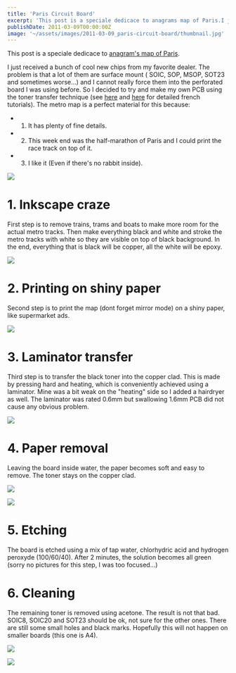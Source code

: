 ```yaml
---
title: 'Paris Circuit Board'
excerpt: 'This post is a speciale dedicace to anagrams map of Paris.I just received a bunch of cool new chips from my favorite dealer. The problem is that a lot of them are surface mount ( SOIC, SOP,...'
publishDate: 2011-03-09T00:00:00Z
image: '~/assets/images/2011-03-09_paris-circuit-board/thumbnail.jpg'
---
```


This post is a speciale dedicace to [anagram's map of Paris](http://www.gef.free.fr/metro.html).

I just received a bunch of cool new chips from my favorite dealer. The problem is that a lot of them are surface mount ( SOIC, SOP, MSOP, SOT23 and sometimes worse...) and I cannot really force them into the perforated board I was using before. So I decided to try and make my own PCB using the toner transfer technique (see [here](http://heartygfx.blogspot.com/2007/04/realiser-un-circuit-imprime-sans.html) and [here](http://goctruc.free.fr/Electron/CiCreat.html) for detailed french tutorials). The metro map is a perfect material for this because:

- 1. It has plenty of fine details.
- 2. This week end was the half-marathon of Paris and I could print the race track on top of it.
- 3. I like it (Even if there's no rabbit inside).

![](../../assets/images/2011-03-09_paris-circuit-board/20110307-201827.jpg)

# 1. Inkscape craze

First step is to remove trains, trams and boats to make more room for the actual metro tracks. Then make everything black and white and stroke the metro tracks with white so they are visible on top of black background. In the end, everything that is black will be copper, all the white will be epoxy.

![](../../assets/images/2011-03-09_paris-circuit-board/inkscape1-1024x520.png)

# 2. Printing on shiny paper

Second step is to print the map (dont forget mirror mode) on a shiny paper, like supermarket ads.

![](../../assets/images/2011-03-09_paris-circuit-board/20110307-201721.jpg)

# 3. Laminator transfer

Third step is to transfer the black toner into the copper clad. This is made by pressing hard and heating, which is conveniently achieved using a laminator. Mine was a bit weak on the "heating" side so I added a hairdryer as well. The laminator was rated 0.6mm but swallowing 1.6mm PCB did not cause any obvious problem.

![](../../assets/images/2011-03-09_paris-circuit-board/20110308-222033.jpg)

# 4. Paper removal

Leaving the board inside water, the paper becomes soft and easy to remove. The toner stays on the copper clad.

![](../../assets/images/2011-03-09_paris-circuit-board/20110307-201606.jpg)

![](../../assets/images/2011-03-09_paris-circuit-board/20110307-201801.jpg)

# 5. Etching

The board is etched using a mix of tap water, chlorhydric acid and hydrogen peroxyde (100/60/40). After 2 minutes, the solution becomes all green (sorry no pictures for this step, I was too focused...)

# 6. Cleaning

The remaining toner is removed using acetone. The result is not that bad. SOIC8, SOIC20 and SOT23 should be ok, not sure for the other ones. There are still some small holes and black marks. Hopefully this will not happen on smaller boards (this one is A4).

![](../../assets/images/2011-03-09_paris-circuit-board/la-foto1-1024x768.jpg)

![](../../assets/images/2011-03-09_paris-circuit-board/la-foto-1-1024x768.jpg)
